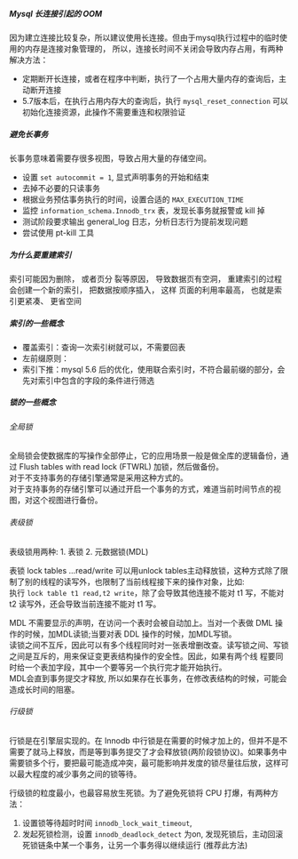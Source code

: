 ##### Mysql 长连接引起的 OOM 
因为建立连接比较复杂，所以建议使用长连接。但由于mysql执行过程中的临时使用的内存是连接对象管理的，
所以，连接长时间不关闭会导致内存占用，有两种解决方法：  
- 定期断开长连接，或者在程序中判断，执行了一个占用大量内存的查询后，主动断开连接
- 5.7版本后，在执行占用内存大的查询后，执行 `mysql_reset_connection` 可以初始化连接资源，此操作不需要重连和权限验证

##### 避免长事务
长事务意味着需要存很多视图，导致占用大量的存储空间。  
- 设置 `set autocommit = 1`, 显式声明事务的开始和结束
- 去掉不必要的只读事务
- 根据业务预估事务执行的时间，设置合适的 `MAX_EXECUTION_TIME`
- 监控 `information_schema.Innodb_trx` 表，发现长事务就报警或 kill 掉
- 测试阶段要求输出 general_log 日志，分析日志行为提前发现问题
- 尝试使用 pt-kill 工具

##### 为什么要重建索引
索引可能因为删除， 或者页分
裂等原因， 导致数据页有空洞， 重建索引的过程会创建一个新的索引， 把数据按顺序插入， 这样
页面的利用率最高， 也就是索引更紧凑、 更省空间

##### 索引的一些概念
- 覆盖索引：查询一次索引树就可以，不需要回表
- 左前缀原则：
- 索引下推：mysql 5.6 后的优化，使用联合索引时，不符合最前缀的部分，会先对索引中包含的字段的条件进行筛选
##### 锁的一些概念
###### 全局锁
全局锁会使数据库的写操作全部停止，它的应用场景一般是做全库的逻辑备份，通过 Flush tables with read lock (FTWRL) 加锁，然后做备份。  
对于不支持事务的存储引擎通常是采用这种方式的。  
对于支持事务的存储引擎可以通过开启一个事务的方式，难道当前时间节点的视图，对这个视图进行备份。
###### 表级锁
表级锁用两种: 1. 表锁 2. 元数据锁(MDL)  

表锁 lock tables ...read/write 可以用unlock tables主动释放锁，这种方式除了限制了别的线程的读写外，也限制了当前线程接下来的操作对象，比如:  
执行 `lock table t1 read,t2 write`，除了会导致其他连接不能对 t1 写，不能对 t2 读写外，还会导致当前连接不能对 t1 写。  

MDL 不需要显示的声明，在访问一个表时会被自动加上。当对一个表做 DML 操作的时候，加MDL读锁;当要对表 DDL 操作的时候，加MDL写锁。  
读锁之间不互斥，因此可以有多个线程同时对一张表增删改查。读写锁之间、写锁之间是互斥的，用来保证变更表结构操作的安全性。因此，如果有两个线 程要同时给一个表加字段，其中一个要等另一个执行完才能开始执行。  
MDL会直到事务提交才释放, 所以如果存在长事务，在修改表结构的时候，可能会造成长时间的阻塞。

###### 行级锁
行锁是在引擎层实现的。在 Innodb 中行锁是在需要的时候才加上的，但并不是不需要了就马上释放，而是等到事务提交了才会释放锁(两阶段锁协议)。如果事务中需要锁多个行，要把最可能造成冲突，最可能影响并发度的锁尽量往后放，这样可以最大程度的减少事务之间的锁等待。  

行级锁的粒度最小，也最容易放生死锁。为了避免死锁将 CPU 打爆，有两种方法：  
1. 设置锁等待超时时间 `innodb_lock_wait_timeout`, 
2. 发起死锁检测，设置 `innodb_deadlock_detect` 为on, 发现死锁后，主动回滚死锁链条中某一个事务，让另一个事务得以继续运行 (推荐此方法)
